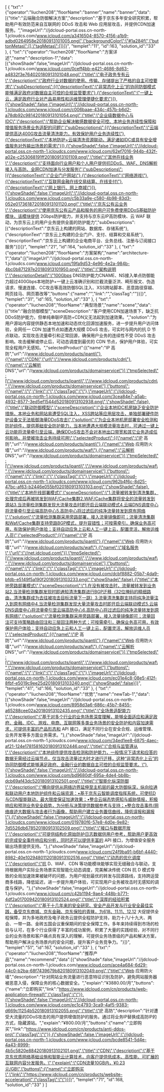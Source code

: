 [
	{
		"txt":"{\"operator\":\"liuchen208\",\"floorName\":\"banner\",\"name\":\"banner\",\"data\":[{\"title\":\"云端融合防御解决方案\",\"description\":\"基于京东多年安全研究积累，帮助用户有效防范来自互联网的 DDoS 攻击和 Web 应用层攻击，并提供CDN加速服务。\",\"imageUrl\":\"//jdcloud-portal.oss.cn-north-1.jcloudcs.com/www.jcloud.com/a3416504-8570-4156-a1b9-adbd0264958e20180913101005.png\",\"backgroundColor\":\"#1a284f\",\"buttonMetas\":[],\"tagMetas\":[]}]}",
		"templet":"11",
		"id":163,
		"solution_id":"33"
	},
	{
		"txt":"{\"operator\":\"liuchen208\",\"floorName\":\"方案详述\",\"name\":\"description-1\",\"data\":[{\"showShade\":false,\"imageUrl\":\"//jdcloud-portal.oss.cn-north-1.jcloudcs.com/www.jcloud.com/0ceff4bb-e421-4686-8d63-a4832f3e764020180913101048.png\",\"title\":\"电子政务专有云\",\"description\":\"政府行业对数据的使用、传输、存储提出了严格的自主可控要求\",\"subDescriptions\":[{\"descriptionText\":\"非常态化上云”的协同防御模式能够满足政府对数据自主可控的合规监管要求\"},{\"descriptionText\":\"一键上云，满足政府行业对产品易用性和运维管理便捷化要求\"}]},{\"showShade\":false,\"imageUrl\":\"//jdcloud-portal.oss.cn-north-1.jcloudcs.com/www.jcloud.com/c006baae-434c-457b-b6d2-a78db92c981420180913101054.png\",\"title\":\"企业级数据中心与IDC\",\"description\":\"帮助企业解决敏感数据安全可控、本地业务连续性保障和增值服务场景业务适配的问题\",\"subDescriptions\":[{\"descriptionText\":\"云端提供高达400G攻击流量清洗能力，有效保护用户业务连续性\"},{\"descriptionText\":\"本地防护+云端清洗资源联动，满足诸如IDC或具有安全增值服务对外输出场景的需求\"}]},{\"showShade\":false,\"imageUrl\":\"//jdcloud-portal.oss.cn-north-1.jcloudcs.com/www.jcloud.com/62ef7016-944b-432f-a02e-c253068191ff20180913101109.png\",\"title\":\"其他在线业务\",\"description\":\"支持面向行业用户和个人用户提供抗DDoS、WAF、DNS解析接入与高防、全网CDN加速与分发服务\",\"subDescriptions\":[{\"descriptionText\":\"企业门户网站\"},{\"descriptionText\":\"网络游戏\"},{\"descriptionText\":\"互联网金融在线交易结算、在线支付\"},{\"descriptionText\":\"网上银行、网上商城\"}]},{\"showShade\":false,\"imageUrl\":\"//jdcloud-portal.oss.cn-north-1.jcloudcs.com/www.jcloud.com/c5b33a9e-c580-4b98-83d3-052e0173618720180913101120.png\",\"title\":\"京东公有云业务\",\"description\":\"使用京东公有云产品和服务的用户可免费使用DDoS基础防护模块，该模块提供 2Gbps防护能力，并支持与京东云IP高防模块、云 WAF 联动，为京东云上的用户业务提供全面的防护能力\",\"subDescriptions\":[{\"descriptionText\":\"京东云上构建的网站、数据库、存储系统\"},{\"descriptionText\":\"京东云上构建的企业门户、支付、结算和交易系统\"},{\"descriptionText\":\"京东云上构建的企业电商平台、业务总线、注册与订阅接口服务\"}]}]}",
		"templet":"21",
		"id":164,
		"solution_id":"33"
	},
	{
		"txt":"{\"operator\":\"liuchen208\",\"floorName\":\"方案架构\",\"name\":\"architecture-1\",\"data\":[{\"imageUrl\":\"//jdcloud-portal.oss.cn-north-1.jcloudcs.com/www.jcloud.com/19fa9d53-4e96-4e2a-984b-4bc0b871297e20180913101950.png\",\"title\":\"架构说明\",\"descriptionDetail\":\"100Gbps DNS防护能力CNAME、NS接入单点防御能力超过400Gbps本地防护+一键上云准确识别和拦截流量泛洪、畸形报文、伪造请求、慢速连接、CC攻击等高效防御SQL注入、XSS跨站脚本、恶意路径穿越、网页挂马、网页篡改等\",\"buttons\":{\"name\":\"\",\"link\":\"\",\"classTag\":\"\"}}]}",
		"templet":"31",
		"id":165,
		"solution_id":"33"
	},
	{
		"txt":"{\"operator\":\"liuchen208\",\"floorName\":\"典型场景\",\"name\":\"scene\",\"data\":[{\"title\":\"融合防御模型\",\"sceneDescription\":\"客户使用CDN加速场景下，缺乏抗DDoS防护能力，但单纯串联IP高防+CDN又无法起到加速效果。\",\"solution\":\"为用户源站内容提供静态本地加速和动态优化回源加速服务，进一步提升用户访问体验，全网任一 CDN 加速节点如遭遇大规模 DDoS 攻击，可实时与网内的抗 D 节点联动，实现攻击流量牵引和正常回源，确保用户业务的连续性不受 DDoS 攻击影响。攻击缓解或停止后，可动态调度到最优的 CDN 节点，保护用户体验，可实现全程用户无感知。\",\"selectedProduct\":[{\"name\":\"IP 高防\",\"url\":\"//www.jdcloud.com/products/ipanti\"},{\"name\":\"CDN\",\"url\":\"//www.jdcloud.com/products/cdn\"},{\"name\":\"云解析 DNS\",\"url\":\"//www.jdcloud.com/products/domainservice\"}],\"tmpSelected\":[\"//www.jdcloud.com/products/ipanti\",\"//www.jdcloud.com/products/cdn\",\"//www.jdcloud.com/products/domainservice\"],\"buttons\":{\"name\":\"\",\"link\":\"\",\"classTag\":\"\"},\"imageUrl\":\"//jdcloud-portal.oss.cn-north-1.jcloudcs.com/www.jcloud.com/3cea84e7-a5ab-4932-8577-3ed5ef1544d520180913102938.png\",\"showShade\":false},{\"title\":\"联动防御模型\",\"sceneDescription\":\"企业本地IDC机房缺乏安全防护措施，本地业务和网站易遭受SQL注入，XSS跨站等应用层攻击，单独部署硬件防护设备又无法抵御海量DDoS攻击\",\"solution\":\"为企业本地机房部署安全检测和防护组件，提供基础安全防护能力，当本地遭遇大规模流量攻击时，可通过一键上云功能将流量牵引至云端，确保DDoS攻击不会对本地出口带宽和其它业务造成任何影响，并使被攻击业务持续可用\",\"selectedProduct\":[{\"name\":\"IP 高防\",\"url\":\"//www.jdcloud.com/products/ipanti\"},{\"name\":\"Web 应用防火墙\",\"url\":\"//www.jdcloud.com/products/waf\"},{\"name\":\"云解析 DNS\",\"url\":\"//www.jdcloud.com/products/domainservice\"}],\"tmpSelected\":[\"//www.jdcloud.com/products/ipanti\",\"//www.jdcloud.com/products/waf\",\"//www.jdcloud.com/products/domainservice\"],\"buttons\":{\"name\":\"\",\"link\":\"\",\"classTag\":\"\"},\"imageUrl\":\"//jdcloud-portal.oss.cn-north-1.jcloudcs.com/www.jcloud.com/962b4f6c-8d25-47bc-af63-b2446e055bf020180913103103.png\",\"showShade\":false},{\"title\":\"本地在线部署模式\",\"sceneDescription\":\"1.流量被转发到清洗集群，处理完成后再被转发到WAF/Cache集群2.WAF/Cache集群将安全的流量转发到源站3.当流量检测集群发现大流量攻击时即开启云端联动模式4.云端DNS调度中心将流量牵引至云端高防中心5.高防中心将过滤后的纯净流量转发到原有网络\",\"solution\":\"流量检测集群采用旁路部署，接入流量镜像即可；流量清洗集群和Waf/Cache集群支持旁路BGP模式，提升容错性；可按需牵引，确保业务高可用，有效保护用户体验；支持自动应急上云和人工一键上云，配置灵活，解放运维人员\",\"selectedProduct\":[{\"name\":\"IP 高防\",\"url\":\"//www.jdcloud.com/products/ipanti\"},{\"name\":\"Web 应用防火墙\",\"url\":\"//www.jdcloud.com/products/waf\"},{\"name\":\"域名服务\",\"url\":\"//net.jdcloud.com\"}],\"tmpSelected\":[\"//www.jdcloud.com/products/ipanti\",\"//www.jdcloud.com/products/waf\",\"//www.jdcloud.com/products/domainservice\"],\"buttons\":{\"name\":\"\",\"link\":\"\",\"classTag\":\"\"},\"imageUrl\":\"//jdcloud-portal.oss.cn-north-1.jcloudcs.com/www.jcloud.com/dcbf8882-05b7-4da9-bfdb-e5149f5a190f20180913103233.png\",\"showShade\":false},{\"title\":\"本地旁路部署模式\",\"sceneDescription\":\"1.在没有被攻击时，流量被转发到业务站2.当流量检测集群发现时即通知清洗集群进行BGP迁移（32位掩码的精细路由，清洗集群成为去往被攻击目标流量下一跳）3.流量清洗集群支持将纯净流量注入到原有网络中4.当流量检测集群发现大量流量攻击时即开启云端联动模式5.云端DNS调度中心将流量牵引至云端高防中心6.高防中心将过滤后的纯净流量转发到原有网络\",\"solution\":\"流量检测集群采用旁路部署，接入流量镜像即可；流量回注可支持策略路由回注和三层回注两种方式；可按需牵引，确保业务高可用，有效保护用户体验；支持自动应急上云和人工一键上云，配置灵活，解放运维人员\",\"selectedProduct\":[{\"name\":\"IP 高防\",\"url\":\"//www.jdcloud.com/products/ipanti\"},{\"name\":\"Web 应用防火墙\",\"url\":\"//www.jdcloud.com/products/waf\"},{\"name\":\"云解析 DNS\",\"url\":\"//www.jdcloud.com/products/domainservice\"}],\"tmpSelected\":[\"//www.jdcloud.com/products/ipanti\",\"//www.jdcloud.com/products/waf\",\"//www.jdcloud.com/products/domainservice\"],\"buttons\":{\"name\":\"\",\"link\":\"\",\"classTag\":\"\"},\"imageUrl\":\"//jdcloud-portal.oss.cn-north-1.jcloudcs.com/www.jcloud.com/ec01e4c8-08e5-412f-8fbf-e5019c9ee25d20180913103240.png\",\"showShade\":false}]}",
		"templet":"41",
		"id":166,
		"solution_id":"33"
	},
	{
		"txt":"{\"operator\":\"liuchen208\",\"floorName\":\"优势\",\"name\":\"newTab-1\",\"data\":[{\"showShade\":false,\"imageUrl\":\"//jdcloud-portal.oss.cn-north-1.jcloudcs.com/www.jcloud.com/8958d3a6-686c-45b7-8455-a65288cee02a20180913102435.png\",\"title\":\"全场景适配能力\",\"description\":\"基于对多个行业的业务场景深度理解，能够全面适应和满足政府、金融、IDC、游戏、电商、互联网等多类业务场景的安全防护和内容加速需求，可提供丰富的产品形态和 API 接口，满足不同行业在安全合规、运维管理、业务开发等多方面业务需求。\"},{\"showShade\":false,\"imageUrl\":\"//jdcloud-portal.oss.cn-north-1.jcloudcs.com/www.jcloud.com/34ed1ee8-6875-4aec-af21-124e1781581620180913102446.png\",\"title\":\"合规与监管遵从\",\"description\":\"本地组件提供攻击检测和防护能力，一般情况下请求和应答的数据无需经过云端节点，仅当攻击流量过大时才进行迁移，这种“非常态化上云”的协同防御模式能够满足政府、金融行业的数据自主可控的合规监管要求。\"},{\"showShade\":false,\"imageUrl\":\"//jdcloud-portal.oss.cn-north-1.jcloudcs.com/www.jcloud.com/bd9680df-695a-4de4-bb8b-dcb69af43dc520180913102501.png\",\"title\":\"智能化纵深防御\",\"description\":\"横向提供从网络边界延伸至主机层的最大防御纵深，纵向拉通和联动用户本地防护组件和云端资源：•基于京东云智能调度指挥系统，可使抗D与CDN智能联动，最大限度保证加速效果；•整合云端态势感知与威胁情报，积极响应和预测业务安全趋势，为分析与决策提供数据参考与支持；•整合攻击事件/网络痕迹大数据与攻击者行为画像，帮助用户建立业务置信曲线，降低误报和漏报\"},{\"showShade\":false,\"imageUrl\":\"//jdcloud-portal.oss.cn-north-1.jcloudcs.com/www.jcloud.com/019780f6-57e8-4d0e-9e82-7d5526db678520180913102509.png\",\"title\":\"接口与数据开放\",\"description\":\"可提供结构化原始防护日志数据供用户参考，帮助用户更高效的完成安全事件响应和分析，同时还可以提供丰富的 API 接口，为增值安全服务输出场景提供支持。\"},{\"showShade\":false,\"imageUrl\":\"//jdcloud-portal.oss.cn-north-1.jcloudcs.com/www.jcloud.com/24f9ba91-b6bf-4440-8982-40e10294801120180913102516.png\",\"title\":\"动态的优化调度\",\"description\":\"抗 D、WAF、CDN 等功能模块能够实现无缝融合与联动，支持根据用户实际业务场景实现智能化动态调度，完美解决传统 CDN 抗 D 模式导致的全局加速效果被破坏的问题，为用户规划最优的转发与回源路线，支持跨运营商多线路，降低延迟，进一步提升用户体验，可实现用户业务被攻击时无感知的调度与保护。\"},{\"showShade\":false,\"imageUrl\":\"//jdcloud-portal.oss.cn-north-1.jcloudcs.com/www.jcloud.com/c42b1194-9ae4-448b-b771-4df2a017009420180913102524.png\",\"title\":\"深厚的经验积累\",\"description\":\"基于十几年来的安全研究、安全产品开发与行业安全最佳实践，备受京东商城、京东金融、京东保险的青睐，为618、11.11、12.12 大促提供全程保障，并为多地政府及电子政务云提供全程防护支持，助力十八/十九大、两会、一带一路、金砖五国会议重保期间的安全保障工作。多年来持续得到市场的检验与认可，在多个行业获得了丰富的成功案例，积累了大量的实践经验，对不同行业的业务场景和客户痛点具有深入的理解，可提供业务场景级的产品和解决方案，帮助用户解决业务场景内的安全问题，提升客户业务竞争力。\"}]}",
		"templet":"51",
		"id":167,
		"solution_id":"33"
	},
	{
		"txt":"{\"operator\":\"liuchen208\",\"floorName\":\"推荐产品\",\"name\":\"recommend\",\"data\":[{\"showShade\":false,\"imageUrl\":\"//jdcloud-portal.oss.cn-north-1.jcloudcs.com/www.jcloud.com/ace4a684-6d29-44c0-b2ba-68f7439679b820180913102049.png\",\"title\":\"Web 应用防火墙\",\"description\":\"针对网站业务流量进行恶意特征识别及防护，避免网站服务器被恶意入侵，保障业务的核心数据安全。\",\"explain\":\"¥3880.00/月\",\"buttons\":{\"name\":\"立即购买\",\"link\":\"https://www.jdcloud.com/cn/products/web-application-firewall\",\"classTag\":\"\"}},{\"showShade\":false,\"imageUrl\":\"//jdcloud-portal.oss.cn-north-1.jcloudcs.com/www.jcloud.com/ec1c4793-3ca9-4af5-9383-d669c11254b520180913102055.png\",\"title\":\"IP 高防\",\"description\":\"针对遭受大流量的DDoS攻击的用户提供增值防护的服务。通过将业务IP替换成高防IP的方式，隐藏源站。\",\"explain\":\"¥800.00/月\",\"buttons\":{\"name\":\"立即购买\",\"link\":\"https://www.jdcloud.com/cn/products/anti-ddos-pro\",\"classTag\":\"\"}},{\"showShade\":false,\"imageUrl\":\"//jdcloud-portal.oss.cn-north-1.jcloudcs.com/www.jcloud.com/bcde8541-5d4e-4a43-8999-4b5c5820e88420180913102101.png\",\"title\":\"CDN\",\"description\":\"基于京东优质网络基础设施和智能云计算技术，向客户提供低成本、高性能、可扩展的互联网内容分发服务。\",\"explain\":\"CDN流量10GB内，¥0.23元/GB\",\"buttons\":{\"name\":\"立即购买\",\"link\":\"https://www.jdcloud.com/cn/products/website-acceleration\",\"classTag\":\"\"}}]}",
		"templet":"71",
		"id":168,
		"solution_id":"33"
	}
]